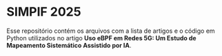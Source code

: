 # SIMPIF 2025

Esse repositório contém os arquivos com a lista de artigos e o código em Python utilizados no artigo **Uso eBPF em Redes 5G: Um Estudo de Mapeamento Sistemático Assistido por IA**.
